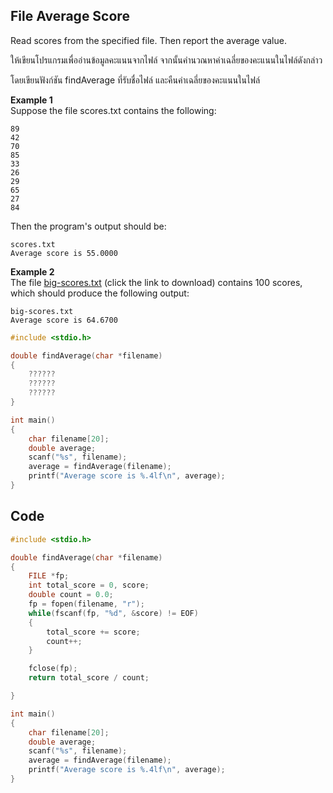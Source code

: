 ## File Average Score
Read scores from the specified file. Then report the average value.

ให้เขียนโปรแกรมเพื่ออ่านข้อมูลคะแนนจากไฟล์ จากนั้นคำนวณหาค่าเฉลี่ยของคะแนนในไฟล์ดังกล่าว

โดยเขียนฟังก์ชัน findAverage ที่รับชื่อไฟล์ และคืนค่าเฉลี่ยของคะแนนในไฟล์

**Example 1**  
Suppose the file scores.txt contains the following:
```
89
42
70
85
33
26
29
65
27
84
```
Then the program's output should be:
```
scores.txt
Average score is 55.0000
```
**Example 2**  
The file [big-scores.txt](https://elab.cpe.ku.ac.th/elab_media/supplements/111/big-scores.txt) (click the link to download) contains 100 scores, which should produce the following output:
```
big-scores.txt
Average score is 64.6700
```
```cpp
#include <stdio.h>

double findAverage(char *filename)
{
    ??????
    ??????
    ??????
}

int main()
{
    char filename[20];
    double average;
    scanf("%s", filename);
    average = findAverage(filename);
    printf("Average score is %.4lf\n", average);
}
```
## Code
```cpp
#include <stdio.h>

double findAverage(char *filename)
{
    FILE *fp;
    int total_score = 0, score;
    double count = 0.0;
    fp = fopen(filename, "r");
    while(fscanf(fp, "%d", &score) != EOF)
    {
        total_score += score;
        count++;
    }

    fclose(fp);
    return total_score / count;

}

int main()
{
    char filename[20];
    double average;
    scanf("%s", filename);
    average = findAverage(filename);
    printf("Average score is %.4lf\n", average);
}
```